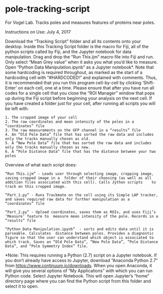 # pole-tracking-script
For Vogel Lab. Tracks poles and measures features of proteins near poles.

Instructions on Use:
July 4, 2017

Download the “Tracking Script” folder and all its contents onto your desktop. Inside this Tracking Script folder is the macro for Fiji, all of the python scripts called by Fiji, and the Jupyter notebook for data manipulation. Drag and drop the “Run This.ijm” macro file into Fiji and run. Only select “Mean Grey value” when it asks you what you’d like to measure. Open “Python Data Manipulation.ipynb” as a Jupyter notebook*. Note that some hardcoding is required throughout, as marked as the start of a hardcoding cell with “#HARDCODED!” and explained with comments. Thus, it is recommended that you run this program cell-by-cell by clicking ‘Shift-Enter’ on each cell, one at a time. Please ensure that after you have run all codes for a single cell that you close the “ROI Manager” window that pops up during the Fiji script before beginning your analysis on the next cell. If you have created a folder just for your cell, after running all scripts you will be left with:

	1. The cropped image of your cell
	2. The raw coordinates and mean intensity of the poles in a “coordinates” file
	3. The raw measurements on the GFP channel in a “results” file
	4. An “Old Pole Data” file that has sorted the raw data and includes only the tracks manually chosen as old.
	5. A “New Pole Data” file that has sorted the raw data and includes only the tracks manually chosen as new.
	6. A “Pole Distance Data” file that has the distance between your two poles


Overview of what each script does:

	“Run This.ijm” - Leads user through selecting image, cropping image, saving cropped image in a 	folder of their choosing (as well as all addition files associated with this cell). Calls Jython scripts 	to track on this cropped image.

	“Part_1.py” - Runs Trackmate on the cell using its Simple LAP tracker, and saves required raw data for further manipulation as a “coordinates” file

	“Part_2.py” - Upload coordinates, saves them as ROIs, and uses Fiji’s ‘Measure’ feature to 	measure mean intensity of the pole. Records in a “results” file

	“Python Data Manipulation.ipynb”  - sorts and edits data until it is parseable. Calculates 	distance between poles. Provides a diagnostic figure so that the user can understand which object is associated to which track. Saves an “Old Pole Data”, “New Pole Data”, “Pole Distance Data”, and “Pole Symmetry Index” file. 


*Note: This requires running a Python (2.7) script on a Jupyter notebook. If you don’t already have access to Jupyter, download “Anaconda Python 2.7” from https://www.continuum.io/downloads. When you open Anaconda, it will give you several options of “My Applications” with which you can run Python code. Select Jupyter Notebook. This will open Jupyter’s “home” directory page where you can find the Python script from this folder and select it to open.
